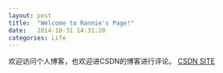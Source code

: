 ```yaml
---
layout: post
title:  "Welcome to Rannie's Page!"
date:   2014-10-31 14:31:20
categories: Life
---
```


欢迎访问个人博客，也欢迎进CSDN的博客进行评论。
[CSDN SITE](http://blog.csdn.net/cocoarannie)

